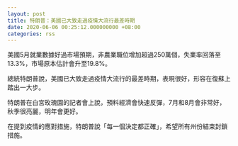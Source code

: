 ```yaml
---
layout: post
title: 特朗普：美國已大致走過疫情大流行最差時期
date: 2020-06-06 00:25:12.000000000 +08:00
categories: rss
---
```


美國5月就業數據好過市場預期，非農業職位增加超過250萬個，失業率回落至13.3%，市場原本估計會升至19.8%。

總統特朗普說，美國已大致走過疫情大流行的最差時期，表現很好，形容在復蘇上踏出一大步。

特朗普在白宮玫瑰園的記者會上說，預料經濟會快速反彈，7月和8月會非常好，秋季很亮麗，明年會更好。

在提到疫情的應對措施，特朗普說「每一個決定都正確」，希望所有州份結束封鎖措施。

